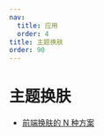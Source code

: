 ```yaml
---
nav:
  title: 应用
  order: 4
title: 主题换肤
order: 90
---
```


# 主题换肤

- [前端换肤的 N 种方案](https://juejin.cn/post/6844904122643120141)
